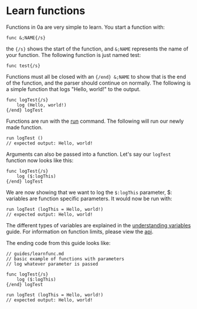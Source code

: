 # Learn functions
Functions in 0a are very simple to learn. You start a function with:

```
func &;NAME{/s}
```

the `{/s}` shows the start of the function, and `&;NAME` represents the name of your function. The following function is just named test:

```
func test{/s}
```

Functions must all be closed with an `{/end} &;NAME` to show that is the end of the function, and the parser should continue on normally. The following is a simple
function that logs "Hello, world!" to the output.

```
func logTest{/s}
    log (Hello, world!)
{/end} logTest
```

Functions are run with the [run](/https://0aoq.github.io/0aInterpreter/index.html?md/keywords/run.md) command. The following will run our newly made function.

```
run logTest ()
// expected output: Hello, world!
```

Arguments can also be passed into a function. Let's say our `logTest` function now looks like this:

```
func logTest{/s}
    log ($:logThis)
{/end} logTest
```

We are now showing that we want to log the `$:logThis` parameter, $: variables are function specific parameters. It would now be run with:

```
run logTest (logThis = Hello, world!)
// expected output: Hello, world!
```

The different types of variables are explained in the [understanding variables](/https://0aoq.github.io/0aInterpreter/index.html?md/guides/variables.md) guide. For information on function limits, please view the [api](/https://0aoq.github.io/0aInterpreter/index.html?md/api/keywords/func.md).

The ending code from this guide looks like:

```
// guides/learnfunc.md
// basic example of functions with parameters
// log whatever parameter is passed

func logTest{/s}
    log ($:logThis)
{/end} logTest

run logTest (logThis = Hello, world!)
// expected output: Hello, world!
```

<br><br>